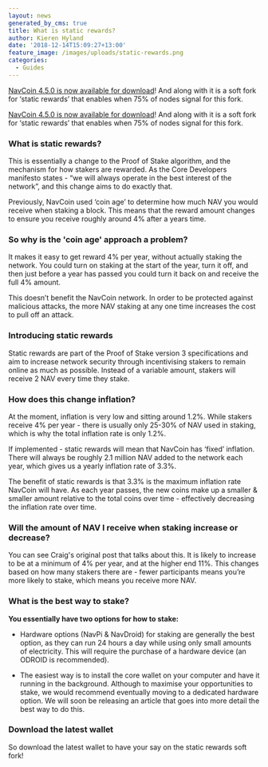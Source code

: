 ```yaml
---
layout: news
generated_by_cms: true
title: What is static rewards?
author: Kieren Hyland
date: '2018-12-14T15:09:27+13:00'
feature_image: /images/uploads/static-rewards.png
categories:
  - Guides
---
```

[NavCoin 4.5.0 is now available for download](https://navcoin.org/en/notices/2018-12-13-navcoin-core-4-5-0/)! And along with it is a soft fork for ‘static rewards’ that enables when 75% of nodes signal for this fork.

[NavCoin 4.5.0 is now available for download](https://navcoin.org/en/notices/2018-12-13-navcoin-core-4-5-0/)! And along with it is a soft fork for ‘static rewards’ that enables when 75% of nodes signal for this fork.

### What is static rewards?

This is essentially a change to the Proof of Stake algorithm, and the mechanism for how stakers are rewarded. As the Core Developers manifesto states - “we will always operate in the best interest of the network”, and this change aims to do exactly that.

Previously, NavCoin used ‘coin age’ to determine how much NAV you would receive when staking a block. This means that the reward amount changes to ensure you receive roughly around 4% after a years time. 

### So why is the 'coin age' approach a problem?

It makes it easy to get reward 4% per year, without actually staking the network. You could turn on staking at the start of the year, turn it off, and then just before a year has passed you could turn it back on and receive the full 4% amount.

This doesn’t benefit the NavCoin network. In order to be protected against malicious attacks, the more NAV staking at any one time increases the cost to pull off an attack.

### Introducing static rewards

Static rewards are part of the Proof of Stake version 3 specifications and aim to increase network security through incentivising stakers to remain online as much as possible. Instead of a variable amount, stakers will receive 2 NAV every time they stake. 

### How does this change inflation?

At the moment, inflation is very low and sitting around 1.2%. While stakers receive 4% per year - there is usually only 25-30% of NAV used in staking, which is why the total inflation rate is only 1.2%.

If implemented - static rewards will mean that NavCoin has ‘fixed’ inflation. There will always be roughly 2.1 million NAV added to the network each year, which gives us a yearly inflation rate of 3.3%.

The benefit of static rewards is that 3.3% is the maximum inflation rate NavCoin will have. As each year passes, the new coins make up a smaller & smaller amount relative to the total coins over time - effectively decreasing the inflation rate over time.


### Will the amount of NAV I receive when staking increase or decrease?

You can see Craig's original post that talks about this. It is likely to increase to be at a minimum of 4% per year, and at the higher end 11%. This changes based on how many stakers there are - fewer participants means you’re more likely to stake, which means you receive more NAV.

### What is the best way to stake?

**You essentially have two options for how to stake:**

- Hardware options (NavPi & NavDroid) for staking are generally the best option, as they can run 24 hours a day while using only small amounts of electricity. This will require the purchase of a hardware device (an ODROID is recommended).

- The easiest way is to install the core wallet on your computer and have it running in the background. Although to maximise your opportunities to stake, we would recommend eventually moving to a dedicated hardware option.
We will soon be releasing an article that goes into more detail the best way to do this.

### Download the latest wallet

So download the latest wallet to have your say on the static rewards soft fork!
